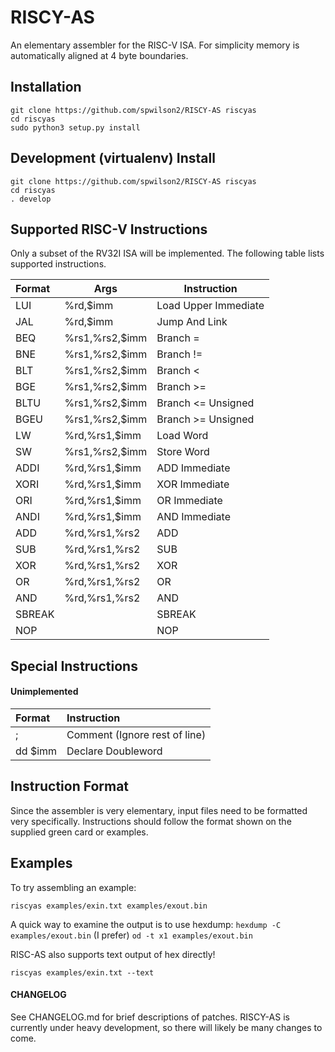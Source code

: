 # RISCY-AS
An elementary assembler for the RISC-V ISA. For simplicity memory is
automatically aligned at 4 byte boundaries.

## Installation 

```
git clone https://github.com/spwilson2/RISCY-AS riscyas
cd riscyas
sudo python3 setup.py install
```

## Development (virtualenv) Install

```
git clone https://github.com/spwilson2/RISCY-AS riscyas
cd riscyas
. develop
```

## Supported RISC-V Instructions
Only a subset of the RV32I ISA will be implemented. The following table lists
supported instructions.

| Format |Args| Instruction |
| :------------- | ---- | ------------------------- |
|LUI  |%rd,$imm| Load Upper Immediate |
|JAL  |%rd,$imm |Jump And Link |
|BEQ  |%rs1,%rs2,$imm| Branch =|
|BNE  |%rs1,%rs2,$imm| Branch != |
|BLT  |%rs1,%rs2,$imm| Branch <|
|BGE  |%rs1,%rs2,$imm| Branch >=|
|BLTU |%rs1,%rs2,$imm|Branch <= Unsigned|
|BGEU |%rs1,%rs2,$imm| Branch >= Unsigned|
|LW   |%rd,%rs1,$imm| Load Word |
|SW   |%rs1,%rs2,$imm|Store Word|
|ADDI |%rd,%rs1,$imm| ADD Immediate|
|XORI |%rd,%rs1,$imm|XOR Immediate |
|ORI  |%rd,%rs1,$imm| OR Immediate|
|ANDI |%rd,%rs1,$imm| AND Immediate|
|ADD  |%rd,%rs1,%rs2| ADD|
|SUB  |%rd,%rs1,%rs2| SUB |
|XOR  |%rd,%rs1,%rs2|XOR|
|OR   |%rd,%rs1,%rs2|OR|
|AND  |%rd,%rs1,%rs2|AND|
|SBREAK||SBREAK|
|NOP||NOP|

## Special Instructions

#### Unimplemented

|Format|Instruction|
|:--|:--|
|;| Comment (Ignore rest of line)|
|dd $imm| Declare Doubleword|

## Instruction Format

Since the assembler is very elementary, input files need to be formatted very
specifically. Instructions should follow the format shown on the supplied green
card or examples.

## Examples

To try assembling an example:

```
riscyas examples/exin.txt examples/exout.bin
```

A quick way to examine the output is to use hexdump: `hexdump -C
examples/exout.bin` (I prefer) `od -t x1 examples/exout.bin`

RISC-AS also supports text output of hex directly!

```
riscyas examples/exin.txt --text
```

#### CHANGELOG

See CHANGELOG.md for brief descriptions of patches. RISCY-AS is currently
under heavy development, so there will likely be many changes to come.
